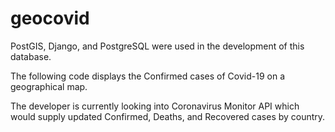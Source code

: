 # geocovid
PostGIS, Django, and PostgreSQL were used in the development of this database.  



The following code displays the Confirmed cases of Covid-19 on a geographical map.

The developer is currently looking into Coronavirus Monitor API which would supply updated Confirmed, Deaths, and Recovered cases by country.
